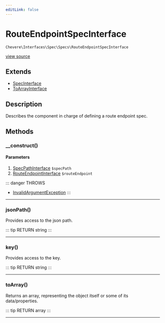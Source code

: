 ```yaml
---
editLink: false
---
```


# RouteEndpointSpecInterface

`Chevere\Interfaces\Spec\Specs\RouteEndpointSpecInterface`

[view source](https://github.com/chevere/chevere/blob/master/src/Chevere/Interfaces/Spec/Specs/RouteEndpointSpecInterface.php)

## Extends

- [SpecInterface](../SpecInterface.md)
- [ToArrayInterface](../../To/ToArrayInterface.md)

## Description

Describes the component in charge of defining a route endpoint spec.

## Methods

### __construct()

#### Parameters

1. [SpecPathInterface](../SpecPathInterface.md) `$specPath`
2. [RouteEndpointInterface](../../Route/RouteEndpointInterface.md) `$routeEndpoint`

::: danger THROWS
- [InvalidArgumentException](../../../Exceptions/Core/InvalidArgumentException.md) 
:::

---

### jsonPath()

Provides access to the json path.

::: tip RETURN
string
:::

---

### key()

Provides access to the key.

::: tip RETURN
string
:::

---

### toArray()

Returns an array, representing the object itself or some of its data/properties.

::: tip RETURN
array
:::

---
